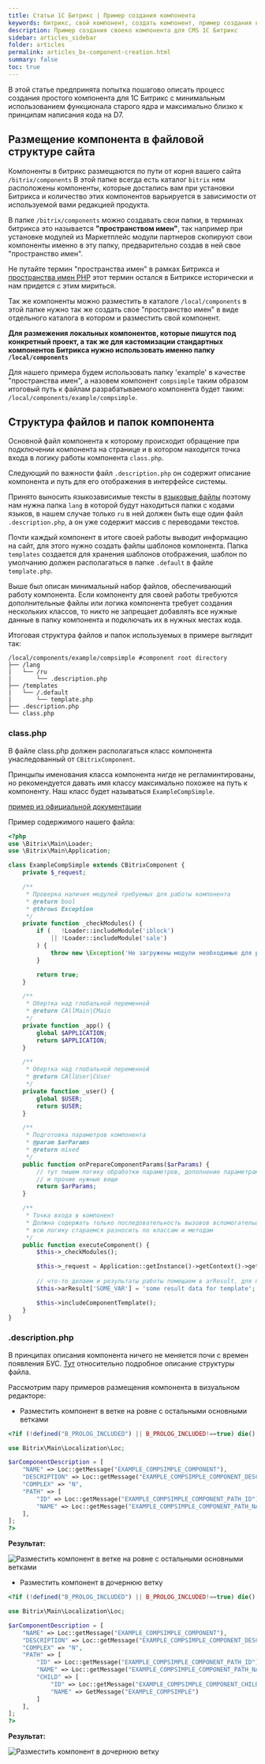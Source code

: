```yaml
---
title: Статьи 1С Битрикс | Пример создания компонента
keywords: битрикс, свой компонент, создать компонент, пример создания компонента
description: Пример создания своеко компонента для CMS 1С Битрикс
sidebar: articles_sidebar
folder: articles
permalink: articles_bx-component-creation.html
summary: false
toc: true
---
```


В этой статье предпринята попытка пошагово описать процесс создания простого компонента для 1С Битрикс 
с минимальным использованием функционала старого ядра и максимально близко к принципам написания кода на D7.

## Размещение компонента в файловой структуре сайта

Компоненты в битрикс размещаются по пути от корня вашего сайта ```/bitrix/components```
В этой папке всегда есть каталог ```bitrix``` нем расположены компоненты, которые достались вам при установки Битрикса
и количество этих компонентов варьируется в зависимости от используемой вами редакцией продукта.

В папке ```/bitrix/components``` можно создавать свои папки, в терминах битрикса это называется **"пространством имен"**,
так например при установке модулей из Маркетплейс модули партнеров скопируют свои компоненты именно в эту папку, 
предварительно создав в ней свое "пространство имен".

Не путайте термин "пространства имен" в рамках Битрикса и [пространства имен PHP](http://php.net/manual/ru/language.namespaces.php) 
этот термин остался в Битриксе исторически и нам придется с этим мириться.

Так же компоненты можно разместить в каталоге ```/local/components``` в этой папке нужно так же создать свое "пространство имен" в 
виде отдельного каталога в котором и разместить свой компонент.

**Для размежения локальных компонентов, которые пишутся под конкретный проект, а так же для кастомизации стандартных компонентов 
Битрикса нужно использовать именно папку ```/local/components```**

Для нашего примера будем использовать папку 'example' в качестве "пространства имен", а назовем компонент ```compsimple```
таким образом итоговый путь к файлам разрабатываемого компонента будет таким: ```/local/components/example/compsimple```.

## Структура файлов и папок компонента

Основной файл компонента к которому происходит обращение при подключении компонента на странице и в котором находится точка входа в логику работы компонента ```class.php```. 

Следующий по важности файл ```.description.php``` он содержит описание компонента и путь для его отображения в интерфейсе системы.

Принято выносить языкозависимые тексты в [языковые файлы](https://dev.1c-bitrix.ru/learning/course/index.php?COURSE_ID=43&LESSON_ID=3695&LESSON_PATH=3913.4776.3695) поэтому нам нужна папка ```lang``` в которой будут находиться папки с кодами языков, в нашем случае только ```ru``` в ней должен быть еще один файл ```.description.php```, а он уже содержит массив с переводами текстов.

Почти каждый компонент в итоге своей работы выводит информацию на сайт, для этого нужно создать файлы шаблонов компонента. Папка ```templates``` создается для хранения шаблонов отображения, шаблон по умолчанию должен располагаться в папке ```.default``` в файле ```template.php```.

Выше был описан минимальный набор файлов, обеспечивающий работу компонента. Если компоненту для своей работы требуются дополнительные файлы или логика компонента требует создания нескольких классов, то никто не запрещает добавлять все нужные данные в папку компонента и подключать их в нужных местах кода.

Итоговая структура файлов и папок используемых в примере выглядит так:

```
/local/components/example/compsimple #component root directory
├── /lang
|   └── /ru
|       └── .description.php
├── /templates
|   └── /.default
|       └── template.php
├── .description.php
└── class.php
```

### class.php

В файле class.php должен располагаться класс компонента унаследованный от ```CBitrixComponent```.

Принцыпы именования класса компонента нигде не регламинтированы, но рекомендуется давать имя классу максимально похожее на путь к компоненту. Наш класс будет называться ```ExampleCompSimple```.

[пример из официальной документации](https://dev.1c-bitrix.ru/learning/course/index.php?COURSE_ID=43&LESSON_ID=2028&LESSON_PATH=3913.4565.2028)

Пример содержимого нашего файла:

```php
<?php
use \Bitrix\Main\Loader;
use \Bitrix\Main\Application;

class ExampleCompSimple extends CBitrixComponent {
    private $_request;

    /**
     * Проверка наличия модулей требуемых для работы компонента
     * @return bool
     * @throws Exception
     */
    private function _checkModules() {
        if (   !Loader::includeModule('iblock')
            || !Loader::includeModule('sale')
        ) {
            throw new \Exception('Не загружены модули необходимые для работы модуля');
        }

        return true;
    }

    /**
     * Обертка над глобальной переменной
     * @return CAllMain|CMain
     */
    private function _app() {
        global $APPLICATION;
        return $APPLICATION;
    }

    /**
     * Обертка над глобальной переменной
     * @return CAllUser|CUser
     */
    private function _user() {
        global $USER;
        return $USER;
    }

    /**
     * Подготовка параметров компонента
     * @param $arParams
     * @return mixed
     */
    public function onPrepareComponentParams($arParams) {
        // тут пишем логику обработки параметров, дополнение параметрами по умолчанию
        // и прочие нужные вещи
        return $arParams;
    }

    /**
     * Точка входа в компонент
     * Должна содержать только последовательность вызовов вспомогательых ф-ий и минимум логики
     * всю логику стараемся разносить по классам и методам 
     */
    public function executeComponent() {
        $this->_checkModules();

        $this->_request = Application::getInstance()->getContext()->getRequest();
        
        // что-то делаем и результаты работы помещаем в arResult, для передачи в шаблон
        $this->arResult['SOME_VAR'] = 'some result data for template';

        $this->includeComponentTemplate();
    }
}
```

### .description.php

В принципах описания компонента ничего не меняется почи с времен появления БУС. [Тут](https://dev.1c-bitrix.ru/community/blogs/components2/133.php) относительно подробное описание структуры файла.

Рассмотрим пару примеров размещения компонента в визуальном редакторе:

* Разместить компонент в ветке на ровне с остальными основными ветками

```php
<?if (!defined("B_PROLOG_INCLUDED") || B_PROLOG_INCLUDED!==true) die();

use Bitrix\Main\Localization\Loc;

$arComponentDescription = [
    "NAME" => Loc::getMessage("EXAMPLE_COMPSIMPLE_COMPONENT"),
    "DESCRIPTION" => Loc::getMessage("EXAMPLE_COMPSIMPLE_COMPONENT_DESCRIPTION"),
    "COMPLEX" => "N",
    "PATH" => [
        "ID" => Loc::getMessage("EXAMPLE_COMPSIMPLE_COMPONENT_PATH_ID"),
        "NAME" => Loc::getMessage("EXAMPLE_COMPSIMPLE_COMPONENT_PATH_NAME"),
    ],
];
?>
```

**Результат:**

![Разместить компонент в ветке на ровне с остальными основными ветками](/images/articles_bx-component-creation_1.jpg)

* Разместить компонент в дочернюю ветку

```php
<?if (!defined("B_PROLOG_INCLUDED") || B_PROLOG_INCLUDED!==true) die();

use Bitrix\Main\Localization\Loc;

$arComponentDescription = [
    "NAME" => Loc::getMessage("EXAMPLE_COMPSIMPLE_COMPONENT"),
    "DESCRIPTION" => Loc::getMessage("EXAMPLE_COMPSIMPLE_COMPONENT_DESCRIPTION"),
    "COMPLEX" => "N",
    "PATH" => [
        "ID" => Loc::getMessage("EXAMPLE_COMPSIMPLE_COMPONENT_PATH_ID"),
        "NAME" => Loc::getMessage("EXAMPLE_COMPSIMPLE_COMPONENT_PATH_NAME"),
        "CHILD" => [
            "ID" => Loc::getMessage("EXAMPLE_COMPSIMPLE_COMPONENT_CHILD_PATH_ID"),
            "NAME" => GetMessage("EXAMPLE_COMPSIMPLE")
        ]
    ],
];
?>
```

**Результат:**

![Разместить компонент в дочернюю ветку](/images/articles_bx-component-creation_2.jpg)
